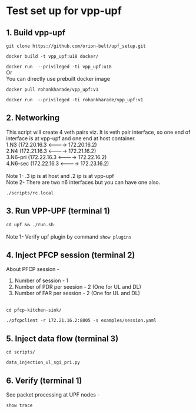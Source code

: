 # Test set up for vpp-upf
## 1. Build vpp-upf

```git clone https://github.com/orion-belt/upf_setup.git```

```docker build -t vpp_upf:u18 docker/```

```docker run  --privileged -ti vpp_upf:u18```<br>
Or<br>
You can directly use prebuilt docker image<br>

```docker pull rohankharade/vpp_upf:v1```

```docker run  --privileged -ti rohankharade/vpp_upf:v1```

## 2. Networking<br>
This script will create 4 veth pairs viz. It is veth pair interface, so one end of interface is at vpp-upf and one end at host container.<br>
1.N3 (172.20.16.3 <----> 172.20.16.2)<br>
2.N4 (172.21.16.3 <----> 172.21.16.2)<br>
3.N6-pri (172.22.16.3 <----> 172.22.16.2)<br>
4.N6-sec (172.22.16.3 <----> 172.23.16.2)<br><br>
Note 1- .3 ip is at host and .2 ip is at vpp-upf<br>
Note 2- There are two n6 interfaces but you can have one also. <br>

```./scripts/rc.local```

## 3. Run VPP-UPF (terminal 1)

```cd upf && ./run.sh```<br><br>
Note 1- Verify upf plugin by command ```show plugins``` 

## 4. Inject PFCP session (terminal 2)<br>
About PFCP session - <br>
1. Number of session - 1<br>
2. Number of PDR per seesion - 2 (One for UL and DL)<br>
3. Number of FAR per session - 2 (One for UL and DL)<br><br>

```cd pfcp-kitchen-sink/```

```./pfcpclient -r 172.21.16.2:8805 -s examples/session.yaml```

## 5. Inject data flow (terminal 3)

```cd scripts/```

```data_injection_ul_sgi_pri.py```


## 6. Verify (terminal 1)
See packet processing at UPF nodes -


```show trace```

